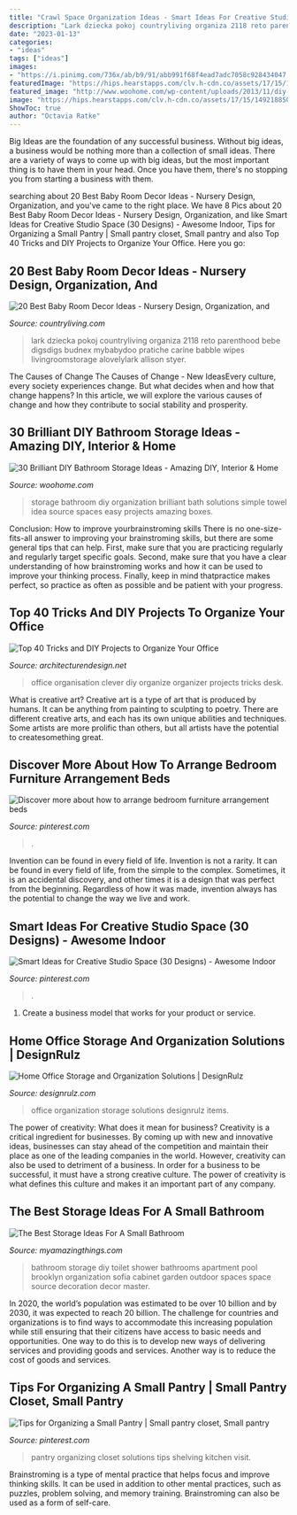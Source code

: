 ```yaml
---
title: "Crawl Space Organization Ideas - Smart Ideas For Creative Studio Space (30 Designs)"
description: "Lark dziecka pokoj countryliving organiza 2118 reto parenthood bebe digsdigs budnex mybabydoo pratiche carine babble wipes livingroomstorage alovelylark allison styer"
date: "2023-01-13"
categories:
- "ideas"
tags: ["ideas"]
images:
- "https://i.pinimg.com/736x/ab/b9/91/abb991f68f4ead7adc7058c928434047.jpg"
featuredImage: "https://hips.hearstapps.com/clv.h-cdn.co/assets/17/15/1492188504-dsc05734.jpg?crop=1.0xw:1xh;center,top&amp;resize=768:*"
featured_image: "http://www.woohome.com/wp-content/uploads/2013/11/diy-bathroom-storage-ideas-10.jpg"
image: "https://hips.hearstapps.com/clv.h-cdn.co/assets/17/15/1492188504-dsc05734.jpg?crop=1.0xw:1xh;center,top&amp;resize=768:*"
ShowToc: true
author: "Octavia Ratke"
---
```



Big Ideas are the foundation of any successful business. Without big ideas, a business would be nothing more than a collection of small ideas. There are a variety of ways to come up with big ideas, but the most important thing is to have them in your head. Once you have them, there's no stopping you from starting a business with them.

	

		
searching about 20 Best Baby Room Decor Ideas - Nursery Design, Organization, and you've came to the right place. We have 8 Pics about 20 Best Baby Room Decor Ideas - Nursery Design, Organization, and like Smart Ideas for Creative Studio Space (30 Designs) - Awesome Indoor, Tips for Organizing a Small Pantry | Small pantry closet, Small pantry and also Top 40 Tricks and DIY Projects to Organize Your Office. Here you go:
		
    
## 20 Best Baby Room Decor Ideas - Nursery Design, Organization, And

<img loading=lazy src="https://hips.hearstapps.com/clv.h-cdn.co/assets/17/15/1492188504-dsc05734.jpg?crop=1.0xw:1xh;center,top&amp;resize=768:*" onerror="this.onerror=null;this.src='https://tse3.mm.bing.net/th?id=OIP.9pIQ2zUJa0YS4VX35mTmCgHaLH&amp;pid=15.1';" alt="20 Best Baby Room Decor Ideas - Nursery Design, Organization, and">

_Source: countryliving.com_

>lark dziecka pokoj countryliving organiza 2118 reto parenthood bebe digsdigs budnex mybabydoo pratiche carine babble wipes livingroomstorage alovelylark allison styer. 

	

The Causes of Change
The Causes of Change - New IdeasEvery culture, every society experiences change. But what decides when and how that change happens? In this article, we will explore the various causes of change and how they contribute to social stability and prosperity.

    
## 30 Brilliant DIY Bathroom Storage Ideas - Amazing DIY, Interior &amp; Home

<img loading=lazy src="http://www.woohome.com/wp-content/uploads/2013/11/diy-bathroom-storage-ideas-10.jpg" onerror="this.onerror=null;this.src='https://tse1.mm.bing.net/th?id=OIP.eDQrBpgiEROAvGKM8EPjCwHaJ4&amp;pid=15.1';" alt="30 Brilliant DIY Bathroom Storage Ideas - Amazing DIY, Interior &amp; Home">

_Source: woohome.com_

>storage bathroom diy organization brilliant bath solutions simple towel idea source spaces easy projects amazing boxes. 

	

Conclusion: How to improve yourbrainstroming skills
There is no one-size-fits-all answer to improving your brainstroming skills, but there are some general tips that can help. First, make sure that you are practicing regularly and regularly target specific goals. Second, make sure that you have a clear understanding of how brainstroming works and how it can be used to improve your thinking process. Finally, keep in mind thatpractice makes perfect, so practice as often as possible and be patient with your progress.

    
## Top 40 Tricks And DIY Projects To Organize Your Office

<img loading=lazy src="https://cdn.architecturendesign.net/wp-content/uploads/2014/11/clever-office-organisation-25.jpg" onerror="this.onerror=null;this.src='https://tse4.mm.bing.net/th?id=OIP.9PjsKAslajVWK1oyISRTFAHaLH&amp;pid=15.1';" alt="Top 40 Tricks and DIY Projects to Organize Your Office">

_Source: architecturendesign.net_

>office organisation clever diy organize organizer projects tricks desk. 

	

What is creative art?
Creative art is a type of art that is produced by humans. It can be anything from painting to sculpting to poetry. There are different creative arts, and each has its own unique abilities and techniques. Some artists are more prolific than others, but all artists have the potential to createsomething great.

    
## Discover More About How To Arrange Bedroom Furniture Arrangement Beds

<img loading=lazy src="https://i.pinimg.com/736x/51/bd/0b/51bd0b204c3c50ad0a477f5da7fb6da2.jpg" onerror="this.onerror=null;this.src='https://tse4.mm.bing.net/th?id=OIP.ykqKMDxyvDyHMVr1X7dsogHaLH&amp;pid=15.1';" alt="Discover more about how to arrange bedroom furniture arrangement beds">

_Source: pinterest.com_

>. 

	

Invention can be found in every field of life.
Invention is not a rarity. It can be found in every field of life, from the simple to the complex. Sometimes, it is an accidental discovery, and other times it is a design that was perfect from the beginning. Regardless of how it was made, invention always has the potential to change the way we live and work.

    
## Smart Ideas For Creative Studio Space (30 Designs) - Awesome Indoor

<img loading=lazy src="https://i.pinimg.com/736x/1f/0e/5d/1f0e5deecde804a1932ec942f06f445f.jpg" onerror="this.onerror=null;this.src='https://tse1.mm.bing.net/th?id=OIP.p4cny3J2rKcQiQH-_BGKDwHaLL&amp;pid=15.1';" alt="Smart Ideas for Creative Studio Space (30 Designs) - Awesome Indoor">

_Source: pinterest.com_

>. 

	

1. Create a business model that works for your product or service.

    
## Home Office Storage And Organization Solutions | DesignRulz

<img loading=lazy src="http://cdn.designrulz.com/wp-content/uploads/2011/10/550_101407564.jpg" onerror="this.onerror=null;this.src='https://tse1.mm.bing.net/th?id=OIP.IK2Uyl2pH3e11evkSYsGtQHaJ4&amp;pid=15.1';" alt="Home Office Storage and Organization Solutions | DesignRulz">

_Source: designrulz.com_

>office organization storage solutions designrulz items. 

	

The power of creativity: What does it mean for business?
Creativity is a critical ingredient for businesses. By coming up with new and innovative ideas, businesses can stay ahead of the competition and maintain their place as one of the leading companies in the world. However, creativity can also be used to detriment of a business. In order for a business to be successful, it must have a strong creative culture. The power of creativity is what defines this culture and makes it an important part of any company.

    
## The Best Storage Ideas For A Small Bathroom

<img loading=lazy src="http://myamazingthings.com/wp-content/uploads/2017/02/high-DIY-wooden-cabinet-painted-with-white-color-over-toilet-for-tiny-bathroom-spaces-with-marble-wall-decoration-ideas-680x1024.jpg" onerror="this.onerror=null;this.src='https://tse3.mm.bing.net/th?id=OIP.QhQN822BQ1wrOd6FtaLMpwHaLJ&amp;pid=15.1';" alt="The Best Storage Ideas For A Small Bathroom">

_Source: myamazingthings.com_

>bathroom storage diy toilet shower bathrooms apartment pool brooklyn organization sofia cabinet garden outdoor spaces space source decoration decor master. 

	

In 2020, the world’s population was estimated to be over 10 billion and by 2030, it was expected to reach 20 billion. The challenge for countries and organizations is to find ways to accommodate this increasing population while still ensuring that their citizens have access to basic needs and opportunities. One way to do this is to develop new ways of delivering services and providing goods and services. Another way is to reduce the cost of goods and services.

    
## Tips For Organizing A Small Pantry | Small Pantry Closet, Small Pantry

<img loading=lazy src="https://i.pinimg.com/736x/ab/b9/91/abb991f68f4ead7adc7058c928434047.jpg" onerror="this.onerror=null;this.src='https://tse2.mm.bing.net/th?id=OIP.D33PelJyirh3Cor0BfvoUwHaJ3&amp;pid=15.1';" alt="Tips for Organizing a Small Pantry | Small pantry closet, Small pantry">

_Source: pinterest.com_

>pantry organizing closet solutions tips shelving kitchen visit. 

	

Brainstroming is a type of mental practice that helps focus and improve thinking skills. It can be used in addition to other mental practices, such as puzzles, problem solving, and memory training. Brainstroming can also be used as a form of self-care.

